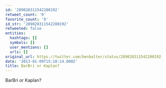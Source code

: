 ```yaml
---
id: '289028311542280192'
retweet_count: '0'
favorite_count: '0'
id_str: '289028311542280192'
retweeted: false
entities:
  hashtags: []
  symbols: []
  user_mentions: []
  urls: []
original_url: https://twitter.com/benbalter/status/289028311542280192
date: '2013-01-09T15:18:14.000Z'
title: BarBri or Kaplan?
---
```


BarBri or Kaplan?